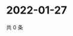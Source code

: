 # 2022-01-27

共 0 条

<!-- BEGIN WEIBO -->
<!-- 最后更新时间 Thu Jan 27 2022 23:09:38 GMT+0800 (China Standard Time) -->

<!-- END WEIBO -->
